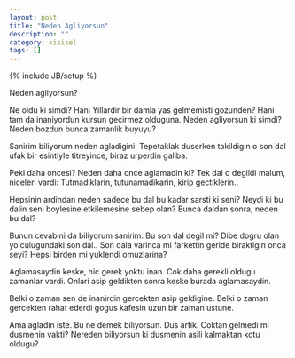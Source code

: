 ```yaml
---
layout: post
title: "Neden Agliyorsun"
description: ""
category: kisisel
tags: []
---
```

{% include JB/setup %}

Neden agliyorsun?

Ne oldu ki simdi? Hani Yillardir bir damla yas gelmemisti gozunden? Hani tam da inaniyordun kursun gecirmez olduguna. Neden agliyorsun ki simdi? 
Neden bozdun bunca zamanlik buyuyu?

Sanirim biliyorum neden agladigini. Tepetaklak duserken
takildigin o son dal ufak bir esintiyle titreyince, biraz urperdin galiba.

Peki daha oncesi? Neden daha once aglamadin ki? Tek dal o degildi malum, niceleri vardi:
Tutmadiklarin, tutunamadikarin, kirip gectiklerin.. 

Hepsinin ardindan neden sadece bu dal bu kadar sarsti ki seni? Neydi ki bu dalin seni boylesine etkilemesine sebep olan? 
Bunca daldan sonra, neden bu dal? 

Bunun cevabini da biliyorum sanirim. Bu son dal degil mi? Dibe dogru olan yolculugundaki son dal..
Son dala varinca mi farkettin geride biraktigin onca seyi? Hepsi birden mi yuklendi omuzlarina? 

Aglamasaydin keske, hic gerek yoktu inan. Cok daha gerekli oldugu zamanlar 
vardi. Onlari asip geldikten sonra keske burada aglamasaydin.

Belki o zaman sen de inanirdin gercekten asip geldigine. Belki o zaman 
gercekten rahat ederdi gogus kafesin uzun bir zaman ustune.

Ama agladin iste. Bu ne demek biliyorsun.
Dus artik. Coktan gelmedi mi dusmenin vakti? Nereden biliyorsun ki dusmenin asili kalmaktan kotu oldugu?

